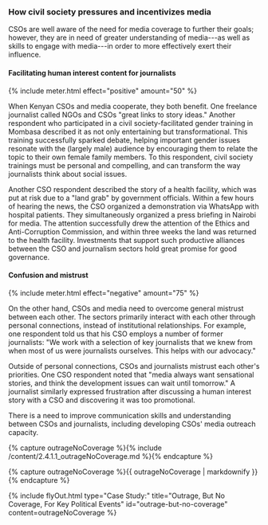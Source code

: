 ### How civil society pressures and incentivizes media

CSOs are well aware of the need for media coverage to further their goals; however, they are in need of greater understanding of media---as well as skills to engage with media---in order to more effectively exert their influence.

<div class="flexColumns">
<h4 class="col-1-2">Facilitating human interest content for journalists</h4>
{% include meter.html effect="positive" amount="50" %}
</div>

<!-- <blockquote class="floatLeft">
<p>“Media always want sensational stories, and think the development issues can wait until tomorrow.”</p>
</blockquote> -->

When Kenyan CSOs and media cooperate, they both benefit. One freelance journalist called NGOs and CSOs "great links to story ideas." Another respondent who participated in a civil society-facilitated gender training in Mombasa described it as not only entertaining but transformational. This training successfully sparked debate, helping important gender issues resonate with the (largely male) audience by encouraging them to relate the topic to their own female family members. To this respondent, civil society trainings must be personal and compelling, and can transform the way journalists think about social issues.

Another CSO respondent described the story of a health facility, which was put at risk due to a "land grab" by government officials. Within a few hours of hearing the news, the CSO organized a demonstration via WhatsApp with hospital patients. They simultaneously organized a press briefing in Nairobi for media. The attention successfully drew the attention of the Ethics and Anti-Corruption Commission, and within three weeks the land was returned to the health facility. Investments that support such productive alliances between the CSO and journalism sectors hold great promise for good governance.
 
<div class="flexColumns">
<h4 class="col-1-2">Confusion and mistrust</h4>
{% include meter.html effect="negative" amount="75" %}
</div>

On the other hand, CSOs and media need to overcome general mistrust between each other. The sectors primarily interact with each other through personal connections, instead of institutional relationships. For example, one respondent told us that his CSO employs a number of former journalists: "We work with a selection of key journalists that we knew from when most of us were journalists ourselves. This helps with our advocacy."

Outside of personal connections, CSOs and journalists mistrust each other's priorities. One CSO respondent noted that "media always want sensational stories, and think the development issues can wait until tomorrow." A journalist similarly expressed frustration after discussing a human interest story with a CSO and discovering it was too promotional.

There is a need to improve communication skills and understanding between CSOs and journalists, including developing CSOs' media outreach capacity.

<!-- Include content as a variable -->
{% capture outrageNoCoverage %}{% include /content/2.4.1.1_outrageNoCoverage.md %}{% endcapture %}
<!-- markdownify the variable -->
{% capture outrageNoCoverage %}{{ outrageNoCoverage | markdownify }}{% endcapture %}
<!-- include the flyOut function and pass in the variable content -->
{% include flyOut.html type="Case Study:" title="Outrage, But No Coverage, For Key Political Events" id="outrage-but-no-coverage" content=outrageNoCoverage %}
